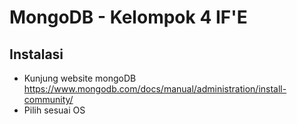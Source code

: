 # MongoDB - Kelompok 4 IF'E

## Instalasi

- Kunjung website mongoDB https://www.mongodb.com/docs/manual/administration/install-community/
- Pilih sesuai OS
